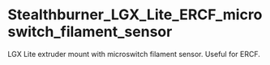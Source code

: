 # Stealthburner_LGX_Lite_ERCF_microswitch_filament_sensor
LGX Lite extruder mount with microswitch filament sensor. Useful for ERCF.
